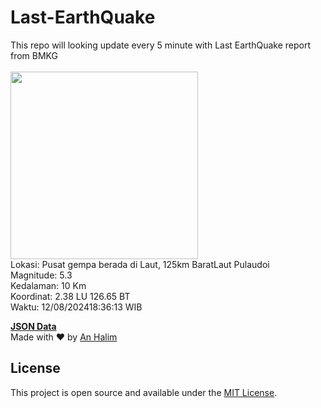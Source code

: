 # Last-EarthQuake
This repo will looking update every 5 minute with Last EarthQuake report from BMKG
<br>
<br>
<img src="https://static.bmkg.go.id/20240812183613.mmi.jpg" width="300"/>
<br>
Lokasi: Pusat gempa berada di Laut, 125km BaratLaut Pulaudoi <br>
Magnitude: 5.3 <br>
Kedalaman: 10 Km <br>
Koordinat: 2.38 LU 126.65 BT <br>
Waktu: 12/08/202418:36:13 WIB <br>

<a href="./data/data.json">**JSON Data**</a>
<br>
Made with ❤️ by <a href="https://github.com/an-halim">An Halim</a>
## License

This project is open source and available under the [MIT License](LICENSE).
